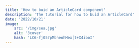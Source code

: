 ```yaml
---
title: 'How to buid an ArticleCard component'
description: 'The tutorial for how to buid an ArticleCard'
date: '2022/10/21'
image:
    src: '/img/sea.jpg'
    alt: '3cover'
    hash: 'LC6-fj05?pMbheohMex[t+X4iboI'
---
```


